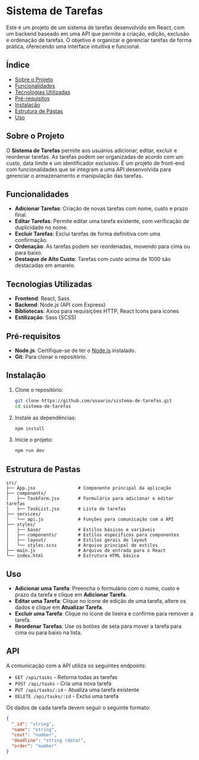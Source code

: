 # Sistema de Tarefas

Este é um projeto de um sistema de tarefas desenvolvido em React, com um backend baseado em uma API que permite a criação, edição, exclusão e ordenação de tarefas. O objetivo é organizar e gerenciar tarefas de forma prática, oferecendo uma interface intuitiva e funcional.

## Índice

- [Sobre o Projeto](#sobre-o-projeto)
- [Funcionalidades](#funcionalidades)
- [Tecnologias Utilizadas](#tecnologias-utilizadas)
- [Pré-requisitos](#pré-requisitos)
- [Instalação](#instalação)
- [Estrutura de Pastas](#estrutura-de-pastas)
- [Uso](#uso)

## Sobre o Projeto

O **Sistema de Tarefas** permite aos usuários adicionar, editar, excluir e reordenar tarefas. As tarefas podem ser organizadas de acordo com um custo, data limite e um identificador exclusivo. É um projeto de front-end com funcionalidades que se integram a uma API desenvolvida para gerenciar o armazenamento e manipulação das tarefas.

## Funcionalidades

- **Adicionar Tarefas**: Criação de novas tarefas com nome, custo e prazo final.
- **Editar Tarefas**: Permite editar uma tarefa existente, com verificação de duplicidade no nome.
- **Excluir Tarefas**: Exclui tarefas de forma definitiva com uma confirmação.
- **Ordenação**: As tarefas podem ser reordenadas, movendo para cima ou para baixo.
- **Destaque de Alto Custo**: Tarefas com custo acima de 1000 são destacadas em amarelo.

## Tecnologias Utilizadas

- **Frontend**: React, Sass
- **Backend**: Node.js (API com Express)
- **Bibliotecas**: Axios para requisições HTTP, React Icons para ícones
- **Estilização**: Sass (SCSS)

## Pré-requisitos

- **Node.js**: Certifique-se de ter o [Node.js](https://nodejs.org/) instalado.
- **Git**: Para clonar o repositório.

## Instalação

1. Clone o repositório:

   ```bash
   git clone https://github.com/usuario/sistema-de-tarefas.git
   cd sistema-de-tarefas
   ```

2. Instale as dependências:

   ```bash
   npm install
   ```

3. Inicie o projeto:

   ```bash
   npm run dev
   ```

## Estrutura de Pastas

```plaintext
src/
├── App.jsx                # Componente principal da aplicação
├── components/
│   ├── TaskForm.jsx       # Formulário para adicionar e editar tarefas
│   ├── TaskList.jsx       # Lista de tarefas
├── services/
│   └── api.js             # Funções para comunicação com a API
├── styles/
│   ├── base/              # Estilos básicos e variáveis
│   ├── components/        # Estilos específicos para componentes
│   ├── layout/            # Estilos gerais de layout
│   └── styles.scss        # Arquivo principal de estilos
├── main.js                # Arquivo de entrada para o React
└── index.html             # Estrutura HTML básica
```

## Uso

- **Adicionar uma Tarefa**: Preencha o formulário com o nome, custo e prazo da tarefa e clique em **Adicionar Tarefa**.
- **Editar uma Tarefa**: Clique no ícone de edição de uma tarefa, altere os dados e clique em **Atualizar Tarefa**.
- **Excluir uma Tarefa**: Clique no ícone de lixeira e confirme para remover a tarefa.
- **Reordenar Tarefas**: Use os botões de seta para mover a tarefa para cima ou para baixo na lista.

## API

A comunicação com a API utiliza os seguintes endpoints:

- `GET /api/tasks` - Retorna todas as tarefas
- `POST /api/tasks` - Cria uma nova tarefa
- `PUT /api/tasks/:id` - Atualiza uma tarefa existente
- `DELETE /api/tasks/:id` - Exclui uma tarefa

Os dados de cada tarefa devem seguir o seguinte formato:

```json
{
  "_id": "string",
  "name": "string",
  "cost": "number",
  "deadline": "string (data)",
  "order": "number"
}
```


